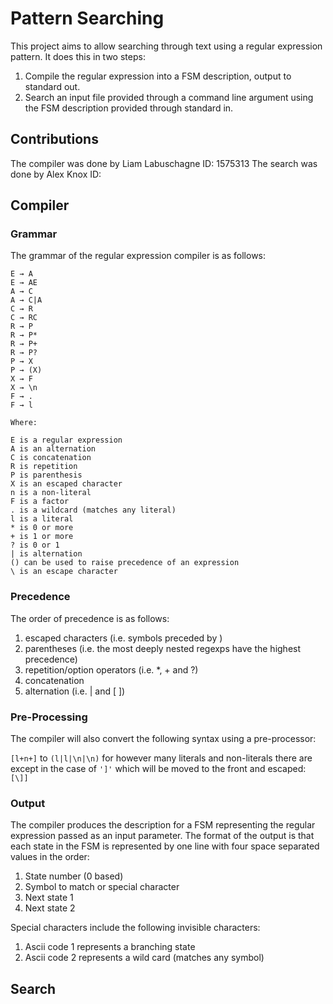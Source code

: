 # Pattern Searching
This project aims to allow searching through text using a regular expression pattern. It does this in two steps:
1. Compile the regular expression into a FSM description, output to standard out.
2. Search an input file provided through a command line argument using the FSM description provided through standard in.

## Contributions
The compiler was done by Liam Labuschagne ID: 1575313
The search was done by Alex Knox ID: 

## Compiler
### Grammar
The grammar of the regular expression compiler is as follows:
```
E → A
E → AE
A → C
A → C|A
C → R
C → RC
R → P
R → P*
R → P+
R → P?
P → X
P → (X)
X → F
X → \n
F → .
F → l

Where:

E is a regular expression
A is an alternation
C is concatenation
R is repetition
P is parenthesis
X is an escaped character
n is a non-literal
F is a factor
. is a wildcard (matches any literal)
l is a literal
* is 0 or more
+ is 1 or more
? is 0 or 1
| is alternation
() can be used to raise precedence of an expression
\ is an escape character
```

### Precedence
The order of precedence is as follows:
1. escaped characters (i.e. symbols preceded by \)
2. parentheses (i.e. the most deeply nested regexps have the highest precedence)
3. repetition/option operators (i.e. *, + and ?)
4. concatenation
5. alternation (i.e. | and [ ])

### Pre-Processing
The compiler will also convert the following syntax using a pre-processor:

`[l+n+]` to `(l|l|\n|\n)` for however many literals and non-literals there are except in the case of `']'` which will be moved to the front and escaped: `[\]]`

### Output
The compiler produces the description for a FSM representing the regular expression passed as an input parameter. The format of the output is that each state in the FSM is represented by one line with four space separated values in the order:
1. State number (0 based)
2. Symbol to match or special character
3. Next state 1
4. Next state 2

Special characters include the following invisible characters:
1. Ascii code 1 represents a branching state
2. Ascii code 2 represents a wild card (matches any symbol)

## Search